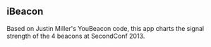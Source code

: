 iBeacon
---------

Based on Justin Miller's YouBeacon code, this app charts the signal strength of the 4 beacons at SecondConf 2013. 
 
